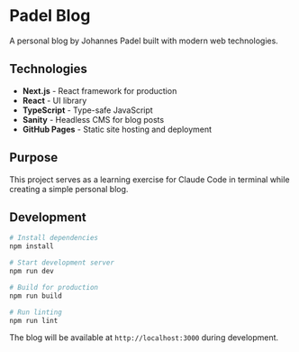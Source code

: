 # Padel Blog

A personal blog by Johannes Padel built with modern web technologies.

## Technologies

- **Next.js** - React framework for production
- **React** - UI library
- **TypeScript** - Type-safe JavaScript
- **Sanity** - Headless CMS for blog posts
- **GitHub Pages** - Static site hosting and deployment

## Purpose

This project serves as a learning exercise for Claude Code in terminal while creating a simple personal blog.

## Development

```bash
# Install dependencies
npm install

# Start development server
npm run dev

# Build for production
npm run build

# Run linting
npm run lint
```

The blog will be available at `http://localhost:3000` during development.